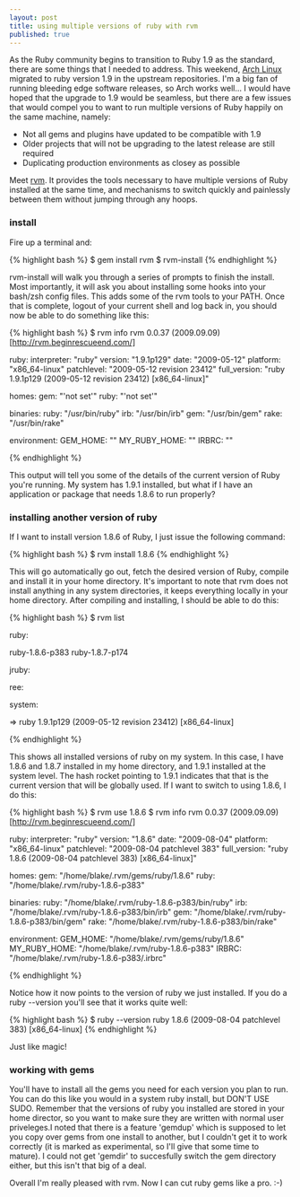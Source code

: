 ```yaml
---
layout: post
title: using multiple versions of ruby with rvm
published: true
---
```


As the Ruby community begins to transition to Ruby 1.9 as the standard, there are some things that I needed to address. This weekend, [Arch Linux](http://archlinux.org) migrated to ruby version 1.9 in the upstream repositories. I'm a big fan of running bleeding edge software releases, so Arch works well... I would have hoped that the upgrade to 1.9 would be seamless, but there are a few issues that would compel you to want to run multiple versions of Ruby happily on the same machine, namely: 

- Not all gems and plugins have updated to be compatible with 1.9
- Older projects that will not be upgrading to the latest release are still required
- Duplicating production environments as closey as possible

Meet [rvm](http://rvm.beginrescueend.com/). It provides the tools necessary to have multiple versions of Ruby installed at the same time, and mechanisms to switch quickly and painlessly between them without jumping through any hoops.

### install

Fire up a terminal and:

{% highlight bash %}
$ gem install rvm
$ rvm-install
{% endhighlight %}

rvm-install will walk you through a series of prompts to finish the install. Most importantly, it will ask you about installing some hooks into your bash/zsh config files. This adds some of the rvm tools to your PATH. Once that is complete, logout of your current shell and log back in, you should now be able to do something like this:

{% highlight bash %}
$ rvm info
rvm 0.0.37 (2009.09.09) [http://rvm.beginrescueend.com/]

ruby:
  interpreter:  "ruby"
  version:      "1.9.1p129"
  date:         "2009-05-12"
  platform:     "x86_64-linux"
  patchlevel:   "2009-05-12 revision 23412"
  full_version: "ruby 1.9.1p129 (2009-05-12 revision 23412) [x86_64-linux]"

homes:
  gem:          "'not set'"
  ruby:         "'not set'"

binaries:
  ruby:         "/usr/bin/ruby"
  irb:          "/usr/bin/irb"
  gem:          "/usr/bin/gem"
  rake:         "/usr/bin/rake"

environment:
  GEM_HOME:     ""
  MY_RUBY_HOME: ""
  IRBRC:        ""

{% endhighlight %}

This output will tell you some of the details of the current version of Ruby you're running. My system has 1.9.1 installed, but what if I have an application or package that needs 1.8.6 to run properly?

### installing another version of ruby

If I want to install version 1.8.6 of Ruby, I just issue the following command:

{% highlight bash %}
$ rvm install 1.8.6
{% endhighlight %}

This will go automatically go out, fetch the desired version of Ruby, compile and install it in your home directory. It's important to note that rvm does not install anything in any system directories, it keeps everything locally in your home directory. After compiling and installing, I should be able to do this:

{% highlight bash %}
$ rvm list

ruby:

   ruby-1.8.6-p383
   ruby-1.8.7-p174

jruby:


ree:


system:

=> ruby 1.9.1p129 (2009-05-12 revision 23412) [x86_64-linux]

{% endhighlight %}

This shows all installed versions of ruby on my system. In this case, I have 1.8.6 and 1.8.7 installed in my home directory, and 1.9.1 installed at the system level. The hash rocket pointing to 1.9.1 indicates that that is the current version that will be globally used. If I want to switch to using 1.8.6, I do this:

{% highlight bash %}
$ rvm use 1.8.6
$ rvm info
rvm 0.0.37 (2009.09.09) [http://rvm.beginrescueend.com/]

ruby:
  interpreter:  "ruby"
  version:      "1.8.6"
  date:         "2009-08-04"
  platform:     "x86_64-linux"
  patchlevel:   "2009-08-04 patchlevel 383"
  full_version: "ruby 1.8.6 (2009-08-04 patchlevel 383) [x86_64-linux]"

homes:
  gem:          "/home/blake/.rvm/gems/ruby/1.8.6"
  ruby:         "/home/blake/.rvm/ruby-1.8.6-p383"

binaries:
  ruby:         "/home/blake/.rvm/ruby-1.8.6-p383/bin/ruby"
  irb:          "/home/blake/.rvm/ruby-1.8.6-p383/bin/irb"
  gem:          "/home/blake/.rvm/ruby-1.8.6-p383/bin/gem"
  rake:         "/home/blake/.rvm/ruby-1.8.6-p383/bin/rake"

environment:
  GEM_HOME:     "/home/blake/.rvm/gems/ruby/1.8.6"
  MY_RUBY_HOME: "/home/blake/.rvm/ruby-1.8.6-p383"
  IRBRC:        "/home/blake/.rvm/ruby-1.8.6-p383/.irbrc"

{% endhighlight %}

Notice how it now points to the version of ruby we just installed. If you do a ruby --version you'll see that it works quite well:

{% highlight bash %}
$ ruby --version
ruby 1.8.6 (2009-08-04 patchlevel 383) [x86_64-linux]
{% endhighlight %}

Just like magic!

### working with gems

You'll have to install all the gems you need for each version you plan to run. You can do this like you would in a system ruby install, but DON'T USE SUDO. Remember that the versions of ruby you installed are stored in your home director, so you want to make sure they are written with normal user priveleges.I noted that there is a feature 'gemdup' which is supposed to let you copy over gems from one install to another, but I couldn't get it to work correctly (it is marked as experimental, so I'll give that some time to mature). I could not get 'gemdir' to succesfully switch the gem directory either, but this isn't that big of a deal.

Overall I'm really pleased with rvm. Now I can cut ruby gems like a pro. :-)
